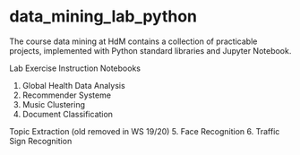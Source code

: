 # data_mining_lab_python
The course data mining at HdM contains a collection of practicable projects, implemented with Python standard libraries and Jupyter Notebook.

Lab Exercise Instruction Notebooks

1. Global Health Data Analysis
2. Recommender Systeme
3. Music Clustering
4. Document Classification

Topic Extraction  (old removed in WS 19/20)
5. Face Recognition
6. Traffic Sign Recognition
